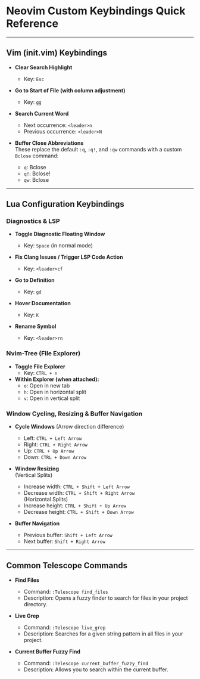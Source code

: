 # Neovim Custom Keybindings Quick Reference
---

## Vim (init.vim) Keybindings

- **Clear Search Highlight**  
  - Key: `Esc`

- **Go to Start of File (with column adjustment)**  
  - Key: `gg`

- **Search Current Word**  
  - Next occurrence: `<leader>n`  
  - Previous occurrence: `<leader>N`

- **Buffer Close Abbreviations**  
  These replace the default `:q`, `:q!`, and `:qw` commands with a custom `Bclose` command:
  - `q`: Bclose  
  - `q!`: Bclose!  
  - `qw`: Bclose

---

## Lua Configuration Keybindings

### Diagnostics & LSP
- **Toggle Diagnostic Floating Window**  
  - Key: `Space` (in normal mode)

- **Fix Clang Issues / Trigger LSP Code Action**  
  - Key: `<leader>cf`

- **Go to Definition**  
  - Key: `gd`

- **Hover Documentation**  
  - Key: `K`

- **Rename Symbol**  
  - Key: `<leader>rn`

### Nvim-Tree (File Explorer)
- **Toggle File Explorer**  
  - Key: `CTRL + n`
- **Within Explorer (when attached):**
  - `o`: Open in new tab  
  - `h`: Open in horizontal split  
  - `v`: Open in vertical split

### Window Cycling, Resizing & Buffer Navigation
- **Cycle Windows** (Arrow direction difference)
  - Left: `CTRL + Left Arrow`  
  - Right: `CTRL + Right Arrow`  
  - Up: `CTRL + Up Arrow`  
  - Down: `CTRL + Down Arrow`

- **Window Resizing**  
  (Vertical Splits)
  - Increase width: `CTRL + Shift + Left Arrow`  
  - Decrease width: `CTRL + Shift + Right Arrow`  
  (Horizontal Splits)
  - Increase height: `CTRL + Shift + Up Arrow`  
  - Decrease height: `CTRL + Shift + Down Arrow`

- **Buffer Navigation**  
  - Previous buffer: `Shift + Left Arrow`  
  - Next buffer: `Shift + Right Arrow`

---

## Common Telescope Commands

- **Find Files**
  - Command: `:Telescope find_files`
  - Description: Opens a fuzzy finder to search for files in your project directory.

- **Live Grep**
  - Command: `:Telescope live_grep`
  - Description: Searches for a given string pattern in all files in your project.

- **Current Buffer Fuzzy Find**
  - Command: `:Telescope current_buffer_fuzzy_find`
  - Description: Allows you to search within the current buffer.
